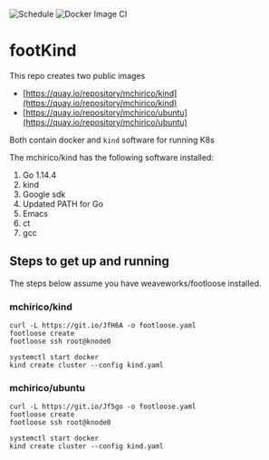 ![Schedule](https://github.com/mchirico/footKind/workflows/Schedule/badge.svg)
![Docker Image CI](https://github.com/mchirico/footKind/workflows/Docker%20Image%20CI/badge.svg)

# footKind

This repo creates two public images

-  [https://quay.io/repository/mchirico/kind](https://quay.io/repository/mchirico/kind)
-  [https://quay.io/repository/mchirico/ubuntu](https://quay.io/repository/mchirico/ubuntu)

Both contain docker and `kind` software for running K8s


The mchirico/kind has the following software installed:

1) Go 1.14.4
2) kind
3) Google sdk
4) Updated PATH for Go
5) Emacs
6) ct
7) gcc

## Steps to get up and running

The steps below assume you have weaveworks/footloose installed.

### mchirico/kind
```
curl -L https://git.io/JfH6A -o footloose.yaml
footloose create
footloose ssh root@knode0

systemctl start docker
kind create cluster --config kind.yaml
```

### mchirico/ubuntu
```
curl -L https://git.io/Jf5go -o footloose.yaml
footloose create
footloose ssh root@knode0

systemctl start docker
kind create cluster --config kind.yaml
```